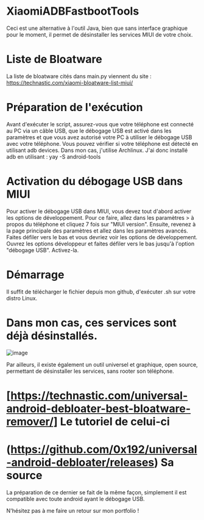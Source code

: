 # XiaomiADBFastbootTools
Ceci est une alternative à l'outil Java, bien que sans interface graphique pour le moment, il permet de désinstaller les services MIUI de votre choix.

# Liste de Bloatware
La liste de bloatware cités dans main.py viennent du site : https://technastic.com/xiaomi-bloatware-list-miui/


# Préparation de l'exécution
Avant d'exécuter le script, assurez-vous que votre téléphone est connecté au PC via un câble USB, que le débogage USB est activé dans les paramètres et que vous avez autorisé votre PC à utiliser le débogage USB avec votre téléphone. Vous pouvez vérifier si votre téléphone est détecté en utilisant adb devices.
Dans mon cas, j'utilise Archlinux.
J'ai donc installé adb en utilisant : yay -S android-tools

# Activation du débogage USB dans MIUI
Pour activer le débogage USB dans MIUI, vous devez tout d'abord activer les options de développement. Pour ce faire, allez dans les paramètres > à propos du téléphone et cliquez 7 fois sur "MIUI version". Ensuite, revenez à la page principale des paramètres et allez dans les paramètres avancés. Faites défiler vers le bas et vous devriez voir les options de développement. Ouvrez les options développeur et faites défiler vers le bas jusqu'à l'option "débogage USB". Activez-la.

# Démarrage
Il suffit de télécharger le fichier depuis mon github, d'exécuter .sh sur votre distro Linux.

# Dans mon cas, ces services sont déjà désinstallés.
![image](https://github.com/ELEDANTEC/XiaomiADBFastbootTools/assets/134450385/cab88553-8af9-413d-80ff-d1335936cbd6)


Par ailleurs, il existe également un outil universel et graphique, open source, permettant de désinstaller les services, sans rooter son téléphone.
# [https://technastic.com/universal-android-debloater-best-bloatware-remover/] Le tutoriel de celui-ci
# (https://github.com/0x192/universal-android-debloater/releases) Sa source

La préparation de ce dernier se fait de la même façon, simplement il est compatible avec toute android ayant le débogage USB.

N'hésitez pas à me faire un retour sur mon portfolio ! 
